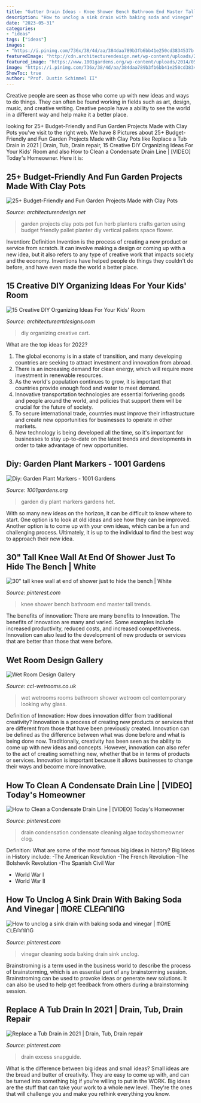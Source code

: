 ```yaml
---
title: "Gutter Drain Ideas - Knee Shower Bench Bathroom End Master Tall Trends"
description: "How to unclog a sink drain with baking soda and vinegar"
date: "2023-05-31"
categories:
- "ideas"
tags: ["ideas"]
images:
- "https://i.pinimg.com/736x/38/4d/aa/384daa789b3fb6bb41e250cd3834537b.jpg"
featuredImage: "http://cdn.architecturendesign.net/wp-content/uploads/2015/05/AD-Clay-Pot-Garden-Projects-7.jpg"
featured_image: "https://www.1001gardens.org/wp-content/uploads/2014/05/Hoe-eenvoudig-en-praktisch-het-kan-het-zijn-gevonden-op-pinterest.1362823035-van-chrin.jpeg"
image: "https://i.pinimg.com/736x/38/4d/aa/384daa789b3fb6bb41e250cd3834537b.jpg"
ShowToc: true
author: "Prof. Dustin Schimmel II"
---
```



Creative people are seen as those who come up with new ideas and ways to do things. They can often be found working in fields such as art, design, music, and creative writing. Creative people have a ability to see the world in a different way and help make it a better place.

	

		
looking for 25+ Budget-Friendly and Fun Garden Projects Made with Clay Pots you've visit to the right web. We have 8 Pictures about 25+ Budget-Friendly and Fun Garden Projects Made with Clay Pots like Replace a Tub Drain in 2021 | Drain, Tub, Drain repair, 15 Creative DIY Organizing Ideas For Your Kids&#039; Room and also How to Clean a Condensate Drain Line | [VIDEO] Today&#039;s Homeowner. Here it is:
		
    
## 25+ Budget-Friendly And Fun Garden Projects Made With Clay Pots

<img loading=lazy src="http://cdn.architecturendesign.net/wp-content/uploads/2015/05/AD-Clay-Pot-Garden-Projects-7.jpg" onerror="this.onerror=null;this.src='https://tse1.mm.bing.net/th?id=OIP.QHXbs66Sf0TrfpjAuFzjbgHaLG&amp;pid=15.1';" alt="25+ Budget-Friendly and Fun Garden Projects Made with Clay Pots">

_Source: architecturendesign.net_

>garden projects clay pots pot fun herb planters crafts garten using budget friendly pallet planter diy vertical pallets space flower. 

	

Invention: Definition
Invention is the process of creating a new product or service from scratch. It can involve making a design or coming up with a new idea, but it also refers to any type of creative work that impacts society and the economy. Inventions have helped people do things they couldn't do before, and have even made the world a better place.

    
## 15 Creative DIY Organizing Ideas For Your Kids&#039; Room

<img loading=lazy src="https://www.architectureartdesigns.com/wp-content/uploads/2017/02/15-Creative-DIY-Organizing-Ideas-For-Your-Kids-Room-5.jpg" onerror="this.onerror=null;this.src='https://tse1.mm.bing.net/th?id=OIP.g3xOQeEm54YnT5DcCXLqqgHaLK&amp;pid=15.1';" alt="15 Creative DIY Organizing Ideas For Your Kids&#039; Room">

_Source: architectureartdesigns.com_

>diy organizing creative cart. 

	

What are the top ideas for 2022?
1. The global economy is in a state of transition, and many developing countries are seeking to attract investment and innovation from abroad.
2. There is an increasing demand for clean energy, which will require more investment in renewable resources.
3. As the world's population continues to grow, it is important that countries provide enough food and water to meet demand.
4. Innovative transportation technologies are essential forivering goods and people around the world, and policies that support them will be crucial for the future of society.
5. To secure international trade, countries must improve their infrastructure and create new opportunities for businesses to operate in other markets.
6. New technology is being developed all the time, so it's important for businesses to stay up-to-date on the latest trends and developments in order to take advantage of new opportunities.

    
## Diy: Garden Plant Markers - 1001 Gardens

<img loading=lazy src="https://www.1001gardens.org/wp-content/uploads/2014/05/Hoe-eenvoudig-en-praktisch-het-kan-het-zijn-gevonden-op-pinterest.1362823035-van-chrin.jpeg" onerror="this.onerror=null;this.src='https://tse2.mm.bing.net/th?id=OIP.qQEowLNJOYdoh8MxFiXbSwHaSb&amp;pid=15.1';" alt="Diy: Garden Plant Markers - 1001 Gardens">

_Source: 1001gardens.org_

>garden diy plant markers gardens het. 

	

With so many new ideas on the horizon, it can be difficult to know where to start. One option is to look at old ideas and see how they can be improved. Another option is to come up with your own ideas, which can be a fun and challenging process. Ultimately, it is up to the individual to find the best way to approach their new idea.

    
## 30&quot; Tall Knee Wall At End Of Shower Just To Hide The Bench | White

<img loading=lazy src="https://i.pinimg.com/736x/81/37/09/813709c2b6ab3086e0d661110e77dc75--knee-walls-end-of.jpg" onerror="this.onerror=null;this.src='https://tse1.mm.bing.net/th?id=OIP.SsHMJirHbRbIZOaINz1O3AAAAA&amp;pid=15.1';" alt="30&quot; tall knee wall at end of shower just to hide the bench | White">

_Source: pinterest.com_

>knee shower bench bathroom end master tall trends. 

	

The benefits of innovation: There are many benefits to Innovation.
The benefits of innovation are many and varied. Some examples include increased productivity, reduced costs, and increased competitiveness. Innovation can also lead to the development of new products or services that are better than those that were before.

    
## Wet Room Design Gallery

<img loading=lazy src="http://www.ccl-wetrooms.co.uk/wp-content/uploads/2013/10/gal-10.jpg" onerror="this.onerror=null;this.src='https://tse2.mm.bing.net/th?id=OIP.PV2T3gMfYWc4Wj7Z93g5rAHaKe&amp;pid=15.1';" alt="Wet Room Design Gallery">

_Source: ccl-wetrooms.co.uk_

>wet wetrooms rooms bathroom shower wetroom ccl contemporary looking why glass. 

	

Definition of Innovation: How does innovation differ from traditional creativity?
Innovation is a process of creating new products or services that are different from those that have been previously created. Innovation can be defined as the difference between what was done before and what is being done now. Traditionally, creativity has been seen as the ability to come up with new ideas and concepts. However, innovation can also refer to the act of creating something new, whether that be in terms of products or services. Innovation is important because it allows businesses to change their ways and become more innovative.

    
## How To Clean A Condensate Drain Line | [VIDEO] Today&#039;s Homeowner

<img loading=lazy src="https://i.pinimg.com/736x/30/56/af/3056afb00772cf53a38f2de3dac2afc3.jpg" onerror="this.onerror=null;this.src='https://tse4.mm.bing.net/th?id=OIP.lONK4X_KB2CgzvxFxKJCGwHaEK&amp;pid=15.1';" alt="How to Clean a Condensate Drain Line | [VIDEO] Today&#039;s Homeowner">

_Source: pinterest.com_

>drain condensation condensate cleaning algae todayshomeowner clog. 

	

Definition: What are some of the most famous big ideas in history?
Big Ideas in History include: 
-The American Revolution 
-The French Revolution 
-The Bolshevik Revolution 
-The Spanish Civil War 
- World War I 
- World War II

    
## How To Unclog A Sink Drain With Baking Soda And Vinegar | ᗰOᖇE ᑕᒪEᗩᑎIᑎG

<img loading=lazy src="https://i.pinimg.com/736x/40/e7/de/40e7def2c34d65f36c0adfe9fc7c4b0f--cleaning-vinegar-cleaning-hacks.jpg?b=t" onerror="this.onerror=null;this.src='https://tse1.mm.bing.net/th?id=OIP.gJQR2fkISHTTwXYNGQqIswHaOF&amp;pid=15.1';" alt="How to unclog a sink drain with baking soda and vinegar | ᗰOᖇE ᑕᒪEᗩᑎIᑎG">

_Source: pinterest.com_

>vinegar cleaning soda baking drain sink unclog. 

	

Brainstroming is a term used in the business world to describe the process of brainstorming, which is an essential part of any brainstorming session. Brainstroming can be used to provoke ideas or generate new solutions. It can also be used to help get feedback from others during a brainstorming session.

    
## Replace A Tub Drain In 2021 | Drain, Tub, Drain Repair

<img loading=lazy src="https://i.pinimg.com/736x/38/4d/aa/384daa789b3fb6bb41e250cd3834537b.jpg" onerror="this.onerror=null;this.src='https://tse1.mm.bing.net/th?id=OIP.uwxeJhGPvH52w5RGErEwTwHaJ3&amp;pid=15.1';" alt="Replace a Tub Drain in 2021 | Drain, Tub, Drain repair">

_Source: pinterest.com_

>drain excess snapguide. 

	

What is the difference between big ideas and small ideas?
Small ideas are the bread and butter of creativity. They are easy to come up with, and can be turned into something big if you're willing to put in the WORK. Big ideas are the stuff that can take your work to a whole new level. They're the ones that will challenge you and make you rethink everything you know.

